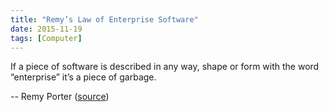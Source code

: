 ```yaml
---
title: "Remy’s Law of Enterprise Software"
date: 2015-11-19
tags: [Computer]
---
```


If a piece of software is described in any way, shape or form with the word “enterprise” it’s a piece of garbage.

-- Remy Porter ([source][source])

[source]: http://thedailywtf.com/articles/the-enterprise-axe
